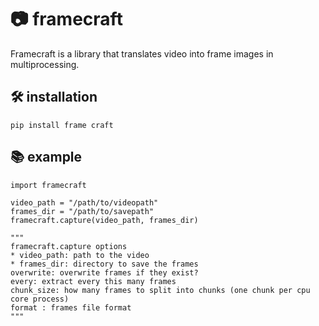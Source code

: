 # 📷 framecraft
Framecraft is a library that translates video into frame images in multiprocessing.


## 🛠️ installation 
```
pip install frame craft
```

## 📚 example
```
import framecraft

video_path = "/path/to/videopath"
frames_dir = "/path/to/savepath"
framecraft.capture(video_path, frames_dir)

"""
framecraft.capture options
* video_path: path to the video  
* frames_dir: directory to save the frames
overwrite: overwrite frames if they exist?
every: extract every this many frames
chunk_size: how many frames to split into chunks (one chunk per cpu core process)
format : frames file format
"""
```
